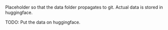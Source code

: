 Placeholder so that the data folder propagates to git. Actual data is stored in huggingface. 

TODO: Put the data on huggingface.